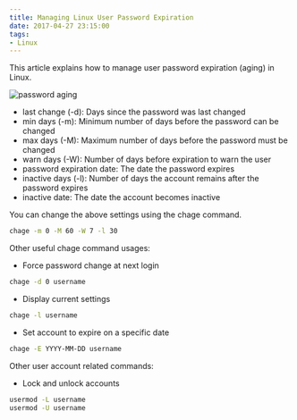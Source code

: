 ```yaml
---
title: Managing Linux User Password Expiration
date: 2017-04-27 23:15:00
tags:
- Linux
---
```

This article explains how to manage user password expiration (aging) in Linux.

![password aging](/img/master/passaging.png)

- last change (-d): Days since the password was last changed
- min days   (-m): Minimum number of days before the password can be changed
- max days   (-M): Maximum number of days before the password must be changed
- warn days  (-W): Number of days before expiration to warn the user
- password expiration date: The date the password expires
- inactive days (-l): Number of days the account remains after the password expires
- inactive date: The date the account becomes inactive

You can change the above settings using the chage command.

```bash
chage -m 0 -M 60 -W 7 -l 30
```

Other useful chage command usages:

- Force password change at next login

```bash
chage -d 0 username
```

- Display current settings

```bash
chage -l username
```

- Set account to expire on a specific date

```bash
chage -E YYYY-MM-DD username
```

Other user account related commands:

- Lock and unlock accounts

```bash
usermod -L username
usermod -U username
```

